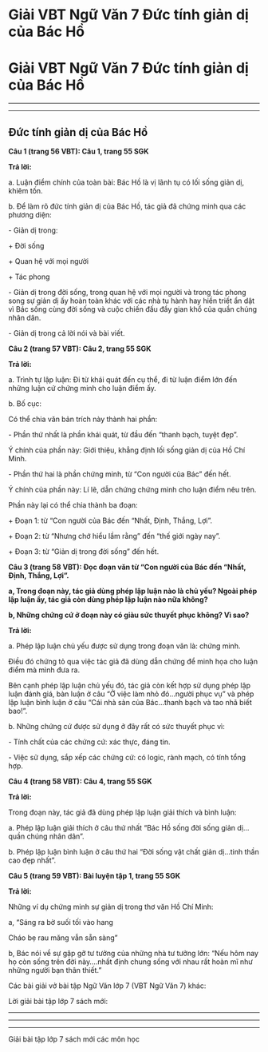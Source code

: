 # Giải VBT Ngữ Văn 7 Đức tính giản dị của Bác Hồ

# Giải VBT Ngữ Văn 7 Đức tính giản dị của Bác Hồ

* * *

* * *

## Đức tính giản dị của Bác Hồ

**Câu 1 (trang 56 VBT): Câu 1, trang 55 SGK**

**Trả lời:**

a. Luận điểm chính của toàn bài: Bác Hồ là vị lãnh tụ có lối sống giản dị, khiêm tốn.

b. Để làm rõ đức tính giản dị của Bác Hồ, tác giả đã chứng minh qua các phương diện: 

\- Giản dị trong:

\+ Đời sống

\+ Quan hệ với mọi người

\+ Tác phong

\- Giản dị trong đời sống, trong quan hệ với mọi người và trong tác phong song sự giản dị ấy hoàn toàn khác với các nhà tu hành hay hiền triết ẩn dật vì Bác sống cùng đời sống và cuộc chiến đấu đầy gian khổ của quần chúng nhân dân. 

\- Giản dị trong cả lời nói và bài viết.

**Câu 2 (trang 57 VBT): Câu 2, trang 55 SGK**

**Trả lời:**

a. Trình tự lập luận: Đi từ khái quát đến cụ thể, đi từ luận điểm lớn đến những luận cứ chứng minh cho luận điểm ấy. 

b. Bố cục: 

Có thể chia văn bản trích này thành hai phần: 

\- Phần thứ nhất là phần khái quát, từ đầu đến “thanh bạch, tuyệt đẹp”.

Ý chính của phần này: Giới thiệu, khẳng định lối sống giản dị của Hồ Chí Minh. 

\- Phần thứ hai là phần chứng minh, từ “Con người của Bác” đến hết.

Ý chính của phần này: Lí lẽ, dẫn chứng chứng minh cho luận điểm nêu trên. 

Phần này lại có thể chia thành ba đoạn: 

\+ Đoạn 1: từ “Con người của Bác đến “Nhất, Định, Thắng, Lợi”.

\+ Đoạn 2: từ “Nhưng chớ hiểu lầm rằng” đến “thế giới ngày nay”.

\+ Đoạn 3: từ “Giản dị trong đời sống” đến hết.

**Câu 3 (trang 58 VBT): Đọc đoạn văn từ “Con người của Bác đến “Nhất, Định, Thắng, Lợi”.**

**a, Trong đoạn này, tác giả dùng phép lập luận nào là chủ yếu? Ngoài phép lập luận ấy, tác giả còn dùng phép lập luận nào nữa không?**

**b, Những chứng cứ ở đoạn này có giàu sức thuyết phục không? Vì sao?**

**Trả lời:**

a. Phép lập luận chủ yếu được sử dụng trong đoạn văn là: chứng minh. 

Điều đó chứng tỏ qua việc tác giả đã dùng dẫn chứng để minh họa cho luận điểm mà mình đưa ra.

Bên cạnh phép lập luận chủ yếu đó, tác giả còn kết hợp sử dụng phép lập luận đánh giá, bàn luận ở câu “Ở việc làm nhỏ đó…người phục vụ” và phép lập luận bình luận ở câu “Cái nhà sàn của Bác…thanh bạch và tao nhã biết bao!”.

b. Những chứng cứ được sử dụng ở đây rất có sức thuyết phục vì:

\- Tính chất của các chứng cứ: xác thực, đáng tin.

\- Việc sử dụng, sắp xếp các chứng cứ: có logic, rành mạch, có tính tổng hợp.

**Câu 4 (trang 58 VBT): Câu 4, trang 55 SGK**

**Trả lời:**

Trong đoạn này, tác giả đã dùng phép lập luận giải thích và bình luận:

a. Phép lập luận giải thích ở câu thứ nhất “Bác Hồ sống đời sống giản dị…quần chúng nhân dân”.

b. Phép lập luận bình luận ở câu thứ hai “Đời sống vật chất giản dị…tinh thần cao đẹp nhất”.

**Câu 5 (trang 59 VBT): Bài luyện tập 1, trang 55 SGK**

**Trả lời:**

Những ví dụ chứng minh sự giản dị trong thơ văn Hồ Chí Minh: 

a, “Sáng ra bờ suối tối vào hang

Cháo bẹ rau măng vẫn sẵn sàng”

b, Bác nói về sự gặp gỡ tư tưởng của những nhà tư tưởng lớn: “Nếu hôm nay họ còn sống trên đời này….nhất định chung sống với nhau rất hoàn mĩ như những người bạn thân thiết.”

Các bài giải vở bài tập Ngữ Văn lớp 7 (VBT Ngữ Văn 7) khác:

Lời giải bài tập lớp 7 sách mới:

* * *

* * *

* * *

Giải bài tập lớp 7 sách mới các môn học
